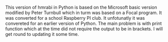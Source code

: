 This version of hmrabi in Python is based on the Microsoft basic version modified by Peter Turnbull which in turm was based on a Focal program. It was converted for a school Raspberry PI club.
It unfotunatly it was convereted for an earlier version of Python. The main problem is with print function which at the time did not require the output to be in brackets. I will get round to updating it some time.
